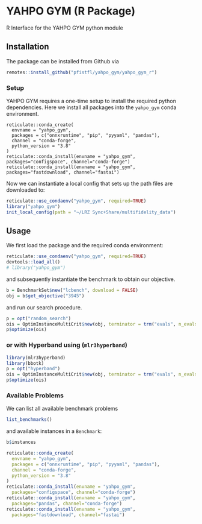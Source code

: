 # YAHPO GYM (R Package)

R Interface for the YAHPO GYM python module


## Installation

The package can be installed from Github via


```r
remotes::install_github("pfistfl/yahpo_gym/yahpo_gym_r")
```

### Setup

YAHPO GYM requires a one-time setup to install the required python dependencies.
Here we install all packages into the `yahpo_gym` conda environment.

```{r, eval = FALSE}
reticulate::conda_create(
  envname = "yahpo_gym",
  packages = c("onnxruntime", "pip", "pyyaml", "pandas"),
  channel = "conda-forge",
  python_version = "3.8"
)
reticulate::conda_install(envname = "yahpo_gym", packages="configspace", channel="conda-forge")
reticulate::conda_install(envname = "yahpo_gym", packages="fastdownload", channel="fastai")
```

Now we can instantiate a local config that sets up the path files are downloaded to:

```r
reticulate::use_condaenv("yahpo_gym", required=TRUE)
library("yahpo_gym")
init_local_config(path = "~/LRZ Sync+Share/multifidelity_data")
```


## Usage

We first load the package and the required conda environment:

```r
reticulate::use_condaenv("yahpo_gym", required=TRUE)
devtools::load_all()
# library("yahpo_gym")
```

and subsequently instantiate the benchmark to obtain our objective.

```r
b = BenchmarkSet$new("lcbench", download = FALSE)
obj = b$get_objective("3945")
```

and run our search procedure.

```r
p = opt("random_search")
ois = OptimInstanceMultiCrit$new(obj, terminator = trm("evals", n_evals = 10), check_values = FALSE)
p$optimize(ois)
```



### or with Hyperband using (`mlr3hyperband`)

```r
library(mlr3hyperband)
library(bbotk)
p = opt("hyperband")
ois = OptimInstanceMultiCrit$new(obj, terminator = trm("evals", n_evals = 10), check_values = FALSE)
p$optimize(ois)
```


### Available Problems

We can list all available benchmark problems

```r
list_benchmarks()
```

and available instances in a `Benchmark`:

```r
b$instances
```

```r
reticulate::conda_create(
  envname = "yahpo_gym",
  packages = c("onnxruntime", "pip", "pyyaml", "pandas"),
  channel = "conda-forge",
  python_version = "3.8"
)
reticulate::conda_install(envname = "yahpo_gym",
  packages="configspace", channel="conda-forge")
reticulate::conda_install(envname = "yahpo_gym",
  packages="pandas", channel="conda-forge")
reticulate::conda_install(envname = "yahpo_gym",
  packages="fastdownload", channel="fastai")
```
